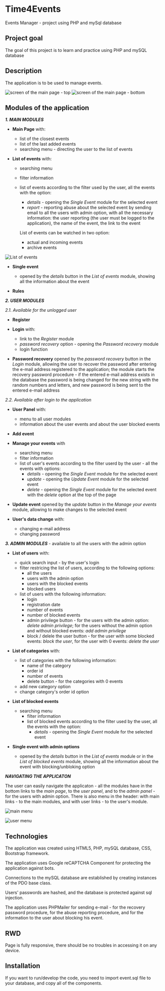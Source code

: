 # Time4Events
Events Manager - project using PHP and mySql database

## Project goal
The goal of this project is to learn and practice using PHP and mySQL database

## Description
The application is to be used to manage events. 

![screen of the main page - top](http://s6.ifotos.pl/img/events03j_qwhwaqh.jpg "Main page - top")
![screen of the main page - bottom](http://s2.ifotos.pl/img/events02j_qwhwaaa.jpg "Main page - bottom")

## Modules of the application

**_1. MAIN MODULES_**

* **Main Page** with: 
  - list of the closest events
  - list of the last added events
  - searching menu - directing the user to the list of events

* **List of events** with:
  - searching menu
  - filter information
  - list of events according to the filter used by the user, all the events with the option:
    - _details_ - opening the _Single Event_ module for the selected event
    - _report_ - reporting abuse about the selected event by sending email to all the users with admin option, with all the necessary information: the user reporting    (the user must be logged to the application), the name of the event, the link to the event

    List of events can be watched in two option:
    - actual and incoming events
    - archive events

![List of events](http://s5.ifotos.pl/img/eventsjpg_qwhwaaw.jpg "list of events")

* **Single event**
  - opened by the _details_ button in the _List of events_ module, showing all the information about the event

* **Rules** 


**_2. USER MODULES_**

_2.1. Available for the unlogged user_

* **Register**

* **Login** with:
  - link to the _Register_ module
  - _password recovery_ option - opening the _Password recovery_ module
  - login function

* **Password recovery**
opened by the _password recovery_ button in the _Login_ module, allowing the user to recover the password after entering the e-mail address registered to the application; the module starts the recovery password procedure - if the entered e-mail address exists in the database the password is being changed for the new string with the random numbers and letters, and new password is being sent to the entered e-mail address

_2.2. Available after login to the application_

* **User Panel** with:
  - menu to all user modules
  - information about the user events and about the user blocked events

* **Add event**

* **Manage your events** with
  - searching menu
  - filter information
  - list of user's events according to the filter userd by the user - all the events with options:
    - _details_ - opening the _Single Event_ module for the selected event
    - _update_ - opening the _Update Event_ module for the selected event
    - _delete_ - opening the _Single Event_ module for the selected event with the _delete_ option at the top of the page

* **Update event**
opened by the _update_ button in the _Manage your events_ module, allowing to make changes to the selected event

* **User's data change** with:
  - changing e-mail address
  - changing password


**_3. ADMIN MODULES_** - available to all the users with the admin option

* **List of users** with:
  - quick search input - by the user's login
  - filter restricing the list of users, according to the following options:
    - all the users
    - users with the admin option
    - users with the blocked events
    - blocked users
  - list of users with the following information:
    - login
    - registration date
    - number of events
    - number of blocked events
    - admin privilege button - for the users with the admin option: _delete admin privilege_; for the users without the admin option and without blocked events: _add admin privilege_
    - block / delele the user button - for the user with some blocked events: _block the user_, for the user with 0 events: _delete the user_

* **List of categories** with:
  - list of categories with the following information:
    - name of the category
    - order id
    - number of events
    - delete button - for the categories with 0 events
  - add new category option
  - change category's order id option

* **List of blocked events**
  - searching menu
    - filter information
    - list of blocked events according to the filter used by the user, all the events with the option:
      - _details_ - opening the _Single Event_ module for the selected event

* **Single event with admin options**
  - opened by the _details_ button in the _List of events_ module or in the _List of blocked events_ module, showing all the information about the event with blocking/unbloking option


**_NAVIGATING THE APPLICATON_**

The user can easily navigate the applicaton - all the modules have in the bottom links to the _main page_, to the _user panel_, and to the _admin panel_ - for the users with admin option. There is also menu in the header: with main links - to the main modules, and with user links - to the user's module.

![main menu](http://s5.ifotos.pl/img/events05j_qwhwaqn.jpg "main menu")

![user menu](http://s5.ifotos.pl/img/events06j_qwhwaqe.jpg "user menu")

## Technologies

The application was created using HTML5, PHP, mySQL database, CSS, Bootstrap framework.

The application uses Google reCAPTCHA Component for protecting the application against bots.

Connections to the mySQL database are established by creating instances of the PDO base class.

Users' passwords are hashed, and the database is protected against sql injection.

The application uses PHPMailer for sending e-mail - for the recovery password procedure, for the abuse reporting procedure, and for the information to the user about blocking his event.

## RWD

Page is fully responsive, there should be no troubles in accessing it on any device. 

## Installation

If you want to run/develop the code, you need to import event.sql file to your database, and copy all of the components.
